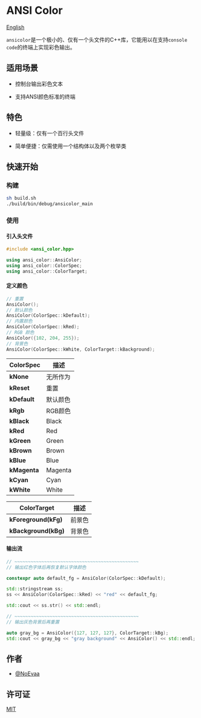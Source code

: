 # ANSI Color

[English](README.md)

`ansicolor`是一个极小的、仅有一个头文件的C++库，它能用以在支持`console code`的终端上实现彩色输出。

## 适用场景

- 控制台输出彩色文本

- 支持ANSI颜色标准的终端

## 特色

- 轻量级：仅有一个百行头文件

- 简单便捷：仅需使用一个结构体以及两个枚举类

## 快速开始

### 构建

```bash
sh build.sh
./build/bin/debug/ansicolor_main
```

### 使用

#### 引入头文件

```cpp
#include <ansi_color.hpp>

using ansi_color::AnsiColor;
using ansi_color::ColorSpec;
using ansi_color::ColorTarget;

```

#### 定义颜色

```cpp
// 重置
AnsiColor();
// 默认颜色
AnsiColor(ColorSpec::kDefault);
// 内置颜色
AnsiColor(ColorSpec::kRed);
// RGB 颜色
AnsiColor({102, 204, 255});
// 背景色
AnsiColor(ColorSpec::kWhite, ColorTarget::kBackground);

```

| **ColorSpec** | **描述**   |
|---------------|------------|
| **kNone**     | 无所作为   |
| **kReset**    | 重置       |
| **kDefault**  | 默认颜色   |
| **kRgb**      | RGB颜色    |
| **kBlack**    | Black      |
| **kRed**      | Red        |
| **kGreen**    | Green      |
| **kBrown**    | Brown      |
| **kBlue**     | Blue       |
| **kMagenta**  | Magenta    |
| **kCyan**     | Cyan       |
| **kWhite**    | White      |

| **ColorTarget**      | **描述**   |
|----------------------|------------|
| **kForeground(kFg)** | 前景色     |
| **kBackground(kBg)** | 背景色     |

#### 输出流

```cpp
// ~~~~~~~~~~~~~~~~~~~~~~~~~~~~~~~~~~~~~~~~~~~~~~
// 输出红色字体后再恢复默认字体颜色

constexpr auto default_fg = AnsiColor(ColorSpec::kDefault);

std::stringstream ss;
ss << AnsiColor(ColorSpec::kRed) << "red" << default_fg;

std::cout << ss.str() << std::endl;

// ~~~~~~~~~~~~~~~~~~~~~~~~~~~~~~~~~~~~~~~~~~~~~~
// 输出灰色背景后再重置

auto gray_bg = AnsiColor({127, 127, 127}, ColorTarget::kBg);
std::cout << gray_bg << "gray background" << AnsiColor() << std::endl;

```

## 作者

- [@NoEvaa](https://github.com/NoEvaa)

## 许可证

[MIT](LICENSE)

